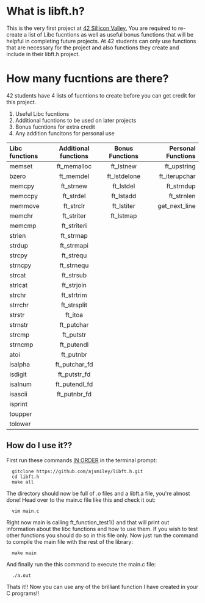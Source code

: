 # What is libft.h?
This is the very first project at <a href = "https://www.42.us.org/program/the-42-program/">42 Sillicon Valley.</a> You are required to re-create a list of Libc fucntions as well as useful bonus functions that will be helpful in completing future projects. At 42 students can only use functions that are necessary for the project and also functions they create and include in their libft.h project.
# How many fucntions are there?
42 students have 4 lists of fucntions to create before you can get credit for this project.
1) Useful Libc fucntions 
2) Additional fucntions to be used on later projects
3) Bonus fucntions for extra credit
4) Any addition funcitons for personal use

Libc functions | Additional functions | Bonus Functions | Personal Functions
:----------- | :-----------: | :-----------: | -----------:
memset		| ft_memalloc	| ft_lstnew		| ft_upstring 
bzero	  	| ft_memdel		| ft_lstdelone| ft_iterupchar
memcpy		| ft_strnew		| ft_lstdel		| ft_strndup
memccpy		| ft_strdel		| ft_lstadd		| ft_strnlen
memmove		| ft_strclr		| ft_lstiter	|  get_next_line   
memchr		| ft_striter	| ft_lstmap		| 
memcmp		| ft_striteri	|			      	| 
strlen		| ft_strmap		|				      | 
strdup		| ft_strmapi	|				      | 
strcpy		| ft_strequ		|			      	| 
strncpy		| ft_strnequ	|			| 
strcat		| ft_strsub		| | 
strlcat		| ft_strjoin	| | 
strchr		| ft_strtrim	| | 
strrchr		| ft_strsplit	| | 
strstr		| ft_itoa	  	| | 
strnstr		| ft_putchar	| | 
strcmp		| ft_putstr		| | 
strncmp		| ft_putendl	| |
atoi		  | ft_putnbr		| | 
isalpha		| ft_putchar_fd	| | 
isdigit		| ft_putstr_fd	| | 
isalnum		| ft_putendl_fd	| | 
isascii		| ft_putnbr_fd	| | 
isprint		| | |
toupper		| | | 
tolower		| | | 
## How do I use it?? 
First run these commands <u>IN ORDER</u> in the terminal prompt:

      gitclone https://github.com/ajsmiley/libft.h.git
      cd libft.h
      make all
The directory should now be full of .o files and a libft.a file, you're almost done!
Head over to the main.c file like this and check it out:

      vim main.c
Right now main is calling ft_function_test1() and that will print out information about the libc functions and how to use them. If you wish to test other functions you should do so in this file only.
Now just run the command to compile the main file with the rest of the library:
      
      make main
And finally run the this command to execute the main.c file:

      ./a.out
Thats it!! Now you can use any of the brilliant function I have created in your C programs!! 
